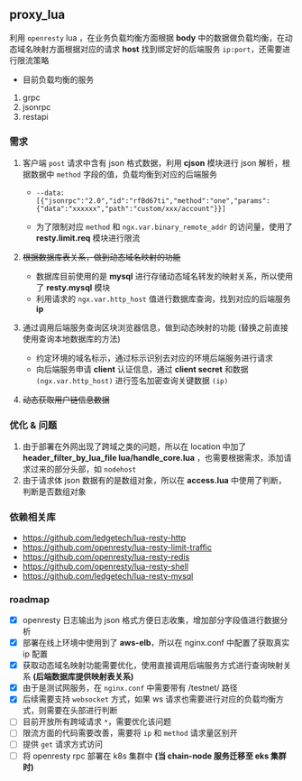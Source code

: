 ## proxy_lua
利用 `openresty` lua ，在业务负载均衡方面根据 **body** 中的数据做负载均衡，在动态域名映射方面根据对应的请求 **host** 找到绑定好的后端服务 `ip:port`，还需要进行限流策略

- 目前负载均衡的服务
1. grpc
2. jsonrpc
3. restapi


### 需求
1. 客户端 `post` 请求中含有 json 格式数据，利用 **cjson** 模块进行 json 解析，根据数据中 `method` 字段的值，负载均衡到对应的后端服务
     - `--data:` `[{"jsonrpc":"2.0","id":"rfBd67ti","method":"one","params":{"data":"xxxxxx","path":"custom/xxx/account"}}]`

     - 为了限制对应 `method` 和 `ngx.var.binary_remote_addr` 的访问量，使用了 **resty.limit.req** 模块进行限流
     
2. ~~根据数据库表关系，做到动态域名映射的功能~~
     - 数据库目前使用的是 **mysql** 进行存储动态域名转发的映射关系，所以使用了 **resty.mysql** 模块
     - 利用请求的 `ngx.var.http_host` 值进行数据库查询，找到对应的后端服务 **ip**

3. 通过调用后端服务查询区块浏览器信息，做到动态映射的功能 (替换之前直接使用查询本地数据库的方法)
     - 约定环境的域名标示，通过标示识别去对应的环境后端服务进行请求
     - 向后端服务申请 **client** 认证信息，通过 **client secret** 和数据 `(ngx.var.http_host)` 进行签名加密查询关键数据 `(ip)`

4. ~~动态获取用户链信息数据~~

### 优化 & 问题
1. 由于部署在外网出现了跨域之类的问题，所以在 location 中加了 **header_filter_by_lua_file lua/handle_core.lua** ，也需要根据需求，添加请求过来的部分头部，如 `nodehost`
2. 由于请求体 json 数据有的是数组对象，所以在 **access.lua** 中使用了判断，判断是否数组对象

### 依赖相关库
- https://github.com/ledgetech/lua-resty-http
- https://github.com/openresty/lua-resty-limit-traffic
- https://github.com/openresty/lua-resty-redis
- https://github.com/openresty/lua-resty-shell
- https://github.com/ledgetech/lua-resty-mysql

### roadmap
- [x] openresty 日志输出为 json 格式方便日志收集，增加部分字段值进行数据分析
- [x] 部署在线上环境中使用到了 **aws-elb**，所以在 nginx.conf 中配置了获取真实 ip 配置
- [x] 获取动态域名映射功能需要优化，使用直接调用后端服务方式进行查询映射关系 **(后端数据库提供映射表关系)**
- [x] 由于是测试网服务，在 `nginx.conf` 中需要带有 /testnet/ 路径
- [x] 后续需要支持 `websocket` 方式，如果 ws 请求也需要进行对应的负载均衡方式，则需要在头部进行判断
- [ ] 目前开放所有跨域请求 `*`，需要优化该问题
- [ ] 限流方面的代码需要改善，需要将 `ip` 和 `method` 请求量区别开
- [ ] 提供 `get` 请求方式访问
- [ ] 将 openresty rpc 部署在 k8s 集群中 **(当 chain-node 服务迁移至 eks 集群时)**